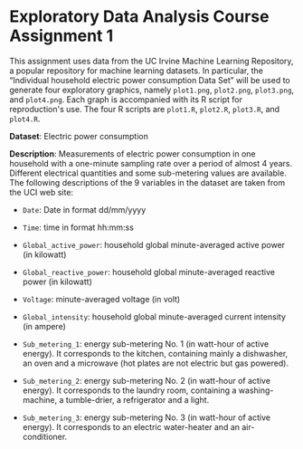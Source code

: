 # Exploratory Data Analysis Course Assignment 1

This assignment uses data from the UC Irvine Machine Learning Repository, a popular repository for machine learning datasets. In particular, the “Individual household electric power consumption Data Set” will be used to generate four exploratory graphics, namely `plot1.png`, `plot2.png`, `plot3.png`, and `plot4.png`. Each graph is accompanied with its R script for reproduction's use. The four R scripts are `plot1.R`, `plot2.R`, `plot3.R`, and `plot4.R`.



**Dataset**: Electric power consumption

**Description**: Measurements of electric power consumption in one household with a one-minute sampling rate over a period of almost 4 years. Different electrical quantities and some sub-metering values are available.
The following descriptions of the 9 variables in the dataset are taken from the UCI web site:

* `Date`: Date in format dd/mm/yyyy

* `Time`: time in format hh:mm:ss

* `Global_active_power`: household global minute-averaged active power (in kilowatt)

* `Global_reactive_power`: household global minute-averaged reactive power (in kilowatt)

* `Voltage`: minute-averaged voltage (in volt)

* `Global_intensity`: household global minute-averaged current intensity (in ampere)

* `Sub_metering_1`: energy sub-metering No. 1 (in watt-hour of active energy). It corresponds to the kitchen, containing mainly a dishwasher, an oven and a microwave (hot plates are not electric but gas powered).

* `Sub_metering_2`: energy sub-metering No. 2 (in watt-hour of active energy). It corresponds to the laundry room, containing a washing-machine, a tumble-drier, a refrigerator and a light.

* `Sub_metering_3`: energy sub-metering No. 3 (in watt-hour of active energy). It corresponds to an electric water-heater and an air-conditioner.